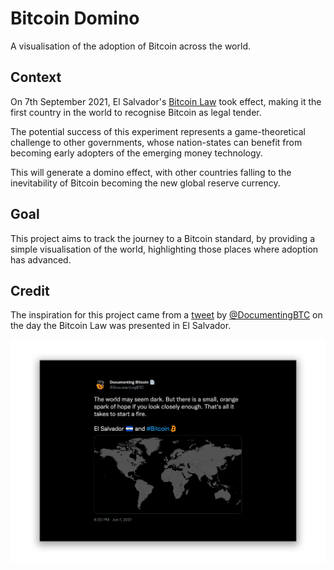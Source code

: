 # Bitcoin Domino

A visualisation of the adoption of Bitcoin across the world.

## Context

On 7th September 2021, El Salvador's [Bitcoin Law](https://en.wikipedia.org/wiki/Bitcoin_Law) took effect, making it the first country in the world to recognise Bitcoin as legal tender.

The potential success of this experiment represents a game-theoretical challenge to other governments, whose nation-states can benefit from becoming early adopters of the emerging money technology.

This will generate a domino effect, with other countries falling to the inevitability of Bitcoin becoming the new global reserve currency.

## Goal

This project aims to track the journey to a Bitcoin standard, by providing a simple visualisation of the world, highlighting those places where adoption has advanced.

## Credit

The inspiration for this project came from a [tweet](https://twitter.com/DocumentingBTC/status/1401982305846104064?s=20) by [@DocumentingBTC](https://twitter.com/DocumentingBTC) on the day the Bitcoin Law was presented in El Salvador.

![Tweet by @DocumentingBTC](tweet.png)
